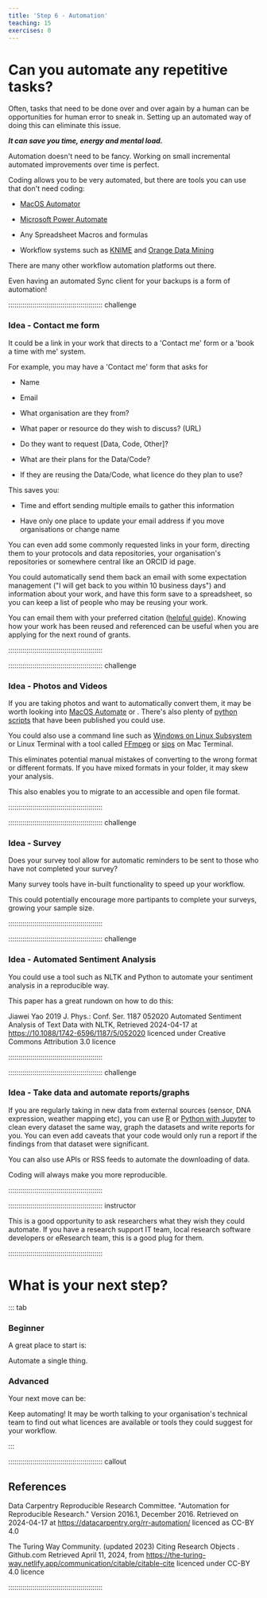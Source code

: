 ```yaml
---
title: 'Step 6 - Automation'
teaching: 15
exercises: 0
---
```


# Can you automate any repetitive tasks?

Often, tasks that need to be done over and over again by a
human can be opportunities for human error to sneak in. Setting up an automated way of doing this can eliminate this issue. 


***It can save you time, energy and mental load.***


Automation doesn't need to be fancy. Working on small incremental automated improvements over time is perfect.


Coding allows you to be very automated, but there are tools you can use that don't need coding:

 - [MacOS Automator](https://support.apple.com/en-au/guide/automator/welcome/mac)

 - [Microsoft Power Automate](https://powerautomate.microsoft.com/en-us/blog/automate-tasks-with-power-automate-desktop-for-windows-10-no-additional-cost/)

 - Any Spreadsheet Macros and formulas

 - Workflow systems such as [KNIME](https://www.knime.com/) and [Orange Data Mining](https://orangedatamining.com/)


There are many other workflow automation platforms out there.

Even having an automated Sync client for your backups is a form of automation!


::::::::::::::::::::::::::::::::::::::::::::::: challenge

### Idea - Contact me form

It could be a link in your work that directs to a 'Contact me' form or a 'book a time with me' system. 

For example, you may have a 'Contact me' form that asks for 

 - Name

 - Email

 - What organisation are they from? 

 - What paper or resource do they wish to discuss? (URL)

 - Do they want to request [Data, Code, Other]?

 - What are their plans for the Data/Code?

 - If they are reusing the Data/Code, what licence do they plan to use?

This saves you:

- Time and effort sending multiple emails to gather this information

- Have only one place to update your email address if you move organisations or change name

You can even add some commonly requested links in your form, directing them to your protocols and data repositories, your organisation's repositories or somewhere central like an ORCID id page. 

You could automatically send them back an email with some expectation management ("I will get back to you within 10 business days") and information about your work, and have this form save to a spreadsheet, so you can keep a list of people who may be reusing your work. 

You can email them with your preferred citation ([helpful guide](https://the-turing-way.netlify.app/communication/citable/citable-cite)). Knowing how your work has been reused and referenced can be useful when you are applying for the next round of grants.

:::::::::::::::::::::::::::::::::::::::::::::::



::::::::::::::::::::::::::::::::::::::::::::::: challenge

### Idea - Photos and Videos

If you are taking photos and want to automatically convert them, it may be worth looking into [MacOS Automate](https://www.apple.com/sg/pro/photo/automation/renameconvertcaption.html) or . There's also plenty of [python scripts](https://github.com/andrewning/sortphotos) that have been published you could use. 

You could also use a command line such as [Windows on Linux Subsystem](https://learn.microsoft.com/en-us/windows/wsl/install) or Linux Terminal with a tool called [FFmpeg](https://ffmpeg.org/ffmpeg.html) or [sips](https://ss64.com/mac/sips.html) on Mac Terminal.

This eliminates potential manual mistakes of converting to the wrong format or different formats. If you have mixed formats in your folder, it may skew your analysis.

This also enables you to migrate to an accessible and open file format.

::::::::::::::::::::::::::::::::::::::::::::::: 


::::::::::::::::::::::::::::::::::::::::::::::: challenge

### Idea - Survey

Does your survey tool allow for automatic reminders to be sent to those who have not completed your survey?

Many survey tools have in-built functionality to speed up your workflow. 

This could potentially encourage more partipants to complete your surveys, growing your sample size. 

::::::::::::::::::::::::::::::::::::::::::::::: 

::::::::::::::::::::::::::::::::::::::::::::::: challenge

### Idea - Automated Sentiment Analysis

You could use a tool such as NLTK and Python to automate your sentiment analysis in a reproducible way.

This paper has a great rundown on how to do this:

Jiawei Yao 2019 J. Phys.: Conf. Ser. 1187 052020 Automated Sentiment Analysis of Text Data with NLTK, Retrieved 2024-04-17 at https://10.1088/1742-6596/1187/5/052020 licenced under Creative Commons Attribution 3.0 licence

::::::::::::::::::::::::::::::::::::::::::::::: 



::::::::::::::::::::::::::::::::::::::::::::::: challenge

### Idea - Take data and automate reports/graphs

If you are regularly taking in new data from external sources (sensor, DNA expression, weather mapping etc), you can use [R](https://kbroman.org/knitr_knutshell/) or [Python with Jupyter](https://docs.jupyter.org/en/latest/) to clean every dataset the same way, graph the datasets and write reports for you. You can even add caveats that your code would only run a report if the findings from that dataset were significant.

You can also use APIs or RSS feeds to automate the downloading of data.

Coding will always make you more reproducible.


::::::::::::::::::::::::::::::::::::::::::::::: 


::::::::::::::::::::::::::::::::::::::::::::::: instructor

This is a good opportunity to ask researchers what they wish they could automate. If you have a research support IT team, local research software developers or eResearch team, this is a good plug for them. 

::::::::::::::::::::::::::::::::::::::::::::::: 

# What is your next step?

::: tab 

### Beginner

A great place to start is:


Automate a single thing. 


### Advanced

Your next move can be:

Keep automating! It may be worth talking to your organisation's technical team to find out what licences are available or tools they could suggest for your workflow.


:::



::::::::::::::::::::::::::::::::::::::::::::::: callout

## References


Data Carpentry Reproducible Research Committee. "Automation for Reproducible Research." Version 2016.1, December 2016. Retrieved on 2024-04-17 at https://datacarpentry.org/rr-automation/ licenced as CC-BY 4.0

The Turing Way Community. (updated 2023) Citing Research Objects . Github.com Retrieved April 11, 2024, from https://the-turing-way.netlify.app/communication/citable/citable-cite licenced under CC-BY 4.0 licence


:::::::::::::::::::::::::::::::::::::::::::::::